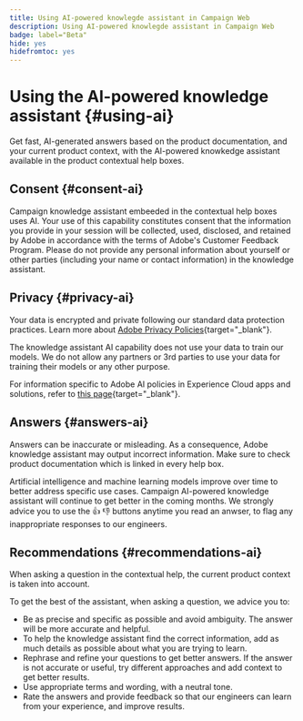 ```yaml
---
title: Using AI-powered knowlegde assistant in Campaign Web
description: Using AI-powered knowlegde assistant in Campaign Web
badge: label="Beta" 
hide: yes
hidefromtoc: yes
---
```

# Using the AI-powered knowledge assistant {#using-ai}

Get fast, AI-generated answers based on the product documentation, and your current product context, with the AI-powered knowkedge assistant available in the product contextual help boxes.

## Consent {#consent-ai}

Campaign knowledge assistant embeeded in the contextual help boxes uses AI. Your use of this capability constitutes consent that the information you provide in your session will be collected, used, disclosed, and retained by Adobe in accordance with the terms of Adobe's Customer Feedback Program. Please do not provide any personal information about yourself or other parties (including your name or contact information) in the knowledge assistant.

## Privacy {#privacy-ai}

Your data is encrypted and private following our standard data protection practices. Learn more about [Adobe Privacy Policies](https://www.adobe.com/privacy/policy.html){target="_blank"}.

The knowledge assistant AI capability does not use your data to train our models. We do not allow any partners or 3rd parties to use your data for training their models or any other purpose.

For information specific to Adobe AI policies in Experience Cloud apps and solutions, refer to [this page](https://business.adobe.com/products/sensei/adobe-sensei.html){target="_blank"}.

## Answers {#answers-ai}

Answers can be inaccurate or misleading. As a consequence, Adobe knowledge assistant may output incorrect information. Make sure to check product documentation which is linked in every help box. 

Artificial intelligence and machine learning models improve over time to better address specific use cases. Campaign AI-powered knowledge assistant will continue to get better in the coming months. We strongly advice you to use the 👍 👎 buttons anytime you read an anwser, to flag any inappropriate responses to our engineers.

## Recommendations  {#recommendations-ai}

When asking a question in the contextual help, the current product context is taken into account. 

To get the best of the assistant, when asking a question, we advice you to:

* Be as precise and specific as possible and avoid ambiguity. The answer will be more accurate and helpful. 
* To help the knowledge assistant find the correct information, add as much details as possible about what you are trying to learn.
* Rephrase and refine your questions to get better answers. If the answer is not accurate or useful, try different approaches and add context to get better results.
* Use appropriate terms and wording, with a neutral tone.
* Rate the answers and provide feedback so that our engineers can learn from your experience, and improve results.

